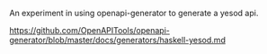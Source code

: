 An experiment in using openapi-generator to generate a yesod api.

https://github.com/OpenAPITools/openapi-generator/blob/master/docs/generators/haskell-yesod.md
